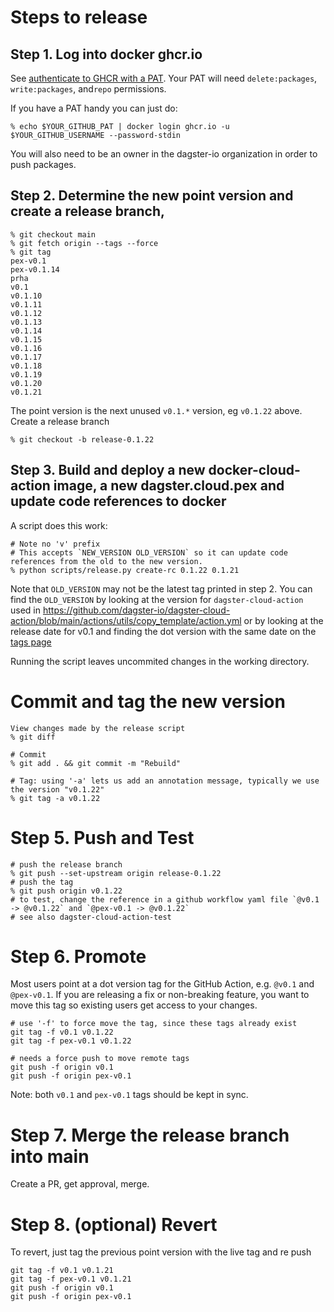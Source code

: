 # Steps to release

## Step 1. Log into docker ghcr.io

See [authenticate to GHCR with a PAT](https://docs.github.com/en/packages/working-with-a-github-packages-registry/working-with-the-container-registry#authenticating-to-the-container-registry).
Your PAT will need `delete:packages`, `write:packages`, and`repo` permissions.

If you have a PAT handy you can just do:

```
% echo $YOUR_GITHUB_PAT | docker login ghcr.io -u $YOUR_GITHUB_USERNAME --password-stdin
```

You will also need to be an owner in the dagster-io organization in order to push packages.

## Step 2. Determine the new point version and create a release branch,

```
% git checkout main
% git fetch origin --tags --force
% git tag
pex-v0.1
pex-v0.1.14
prha
v0.1
v0.1.10
v0.1.11
v0.1.12
v0.1.13
v0.1.14
v0.1.15
v0.1.16
v0.1.17
v0.1.18
v0.1.19
v0.1.20
v0.1.21
```

The point version is the next unused `v0.1.*` version, eg `v0.1.22` above. Create a release branch

```
% git checkout -b release-0.1.22
```

## Step 3. Build and deploy a new docker-cloud-action image, a new dagster.cloud.pex and update code references to docker

A script does this work:

```
# Note no 'v' prefix
# This accepts `NEW_VERSION OLD_VERSION` so it can update code references from the old to the new version.
% python scripts/release.py create-rc 0.1.22 0.1.21

```

Note that `OLD_VERSION` may not be the latest tag printed in step 2. You can find the `OLD_VERSION` by looking
at the version for `dagster-cloud-action` used in https://github.com/dagster-io/dagster-cloud-action/blob/main/actions/utils/copy_template/action.yml or by looking at the release date for v0.1 and finding the dot version with the same date on the [tags page](https://github.com/dagster-io/dagster-cloud-action/tags)

Running the script leaves uncommited changes in the working directory.

# Commit and tag the new version

```
View changes made by the release script
% git diff

# Commit
% git add . && git commit -m "Rebuild"

# Tag: using '-a' lets us add an annotation message, typically we use the version "v0.1.22"
% git tag -a v0.1.22
```

# Step 5. Push and Test

```
# push the release branch
% git push --set-upstream origin release-0.1.22
# push the tag
% git push origin v0.1.22
# to test, change the reference in a github workflow yaml file `@v0.1 -> @v0.1.22` and `@pex-v0.1 -> @v0.1.22`
# see also dagster-cloud-action-test
```

# Step 6. Promote
Most users point at a dot version tag for the GitHub Action, e.g. `@v0.1` and `@pex-v0.1`.
If you are releasing a fix or non-breaking feature, you want to move this tag so existing users get access to your changes.

```
# use '-f' to force move the tag, since these tags already exist
git tag -f v0.1 v0.1.22
git tag -f pex-v0.1 v0.1.22

# needs a force push to move remote tags
git push -f origin v0.1
git push -f origin pex-v0.1
```

Note: both `v0.1` and `pex-v0.1` tags should be kept in sync.

# Step 7. Merge the release branch into main

Create a PR, get approval, merge.

# Step 8. (optional) Revert

To revert, just tag the previous point version with the live tag and re push

```
git tag -f v0.1 v0.1.21
git tag -f pex-v0.1 v0.1.21
git push -f origin v0.1
git push -f origin pex-v0.1
```
